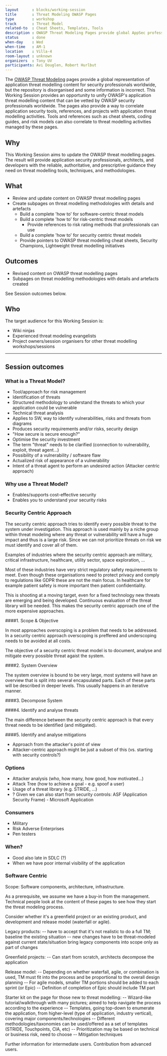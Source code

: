 ```yaml
---
layout      : blocks/working-session
title       : Threat Modeling OWASP Pages
type        : workshop
track       : Threat Model
related-to  : Cheat Sheets, Templates, Tools
description : OWASP Threat Modeling Pages provide global AppSec professionals and companies worldwide with a central reference point to OWASP project, tools, and references that are related to Application Threat Modeling. These pages will provide as a gateway for threat modelers to leverage OWASP threat modeling content as well as other OWASP content and tools that support application threat modeling objectives.
status      : done
when-day    : Wed
when-time   : AM-1
location    : Villa-4
room-layout : unknown
organizers  : Tony UV
participants: Avi Douglen, Robert Hurlbut
---
```


The [OWASP Threat Modeling](https://www.owasp.org/index.php/Application_Threat_Modeling) pages provide a global representation of application threat modelling content for security professionals worldwide, but the repository is disorganised and some information is incorrect.  This Working Session provides an opportunity to unify OWASP's application threat modelling content that can be vetted by OWASP security professionals worldwide. The pages also provide a way to correlate application security tools, references, and projects with application threat modelling activities.  Tools and references such as cheat sheets, coding guides, and risk models can also correlate to threat modelling activities managed by these pages.  

## Why

This Working Session aims to update the OWASP threat modelling pages. The result will provide application security professionals, architects, and developers with the reliable, authoritative, and prescriptive guidance they need on threat modelling tools, techniques, and methodologies.

## What

- Review and update content on OWASP threat modelling pages
- Create subpages on threat modelling methodologies with details and artefacts
  - Build a complete 'how to' for software-centric threat models
  - Build a complete 'how to' for risk-centric threat models
    - Provide references to risk rating methods that professionals can use
  - Build a complete 'how to' for security centric threat models
  - Provide pointers to OWASP threat modelling cheat sheets, Security Champions, Lightweight threat modelling initiatives 
  
 ## Outcomes

- Revised content on OWASP threat modelling pages
- Subpages on threat modelling methodologies with details and artefacts created

See Session outcomes below.
  
## Who

The target audience for this Working Session is:

 - Wiki ninjas
 - Experienced threat modeling evangelists
 - Project owners/session organisers for other threat modelling workshops/sessions
 
 --- 

## Session outcomes

### What is a Threat Model?

- Tool/approach for risk management
- Identification of threats
- Structured methodology to understand the threats to which your application could be vulnerable
- Technical threat analysis
- Applies to SW, way to identify vulnerabilities, risks and threats from diagrams
- Produces security requirements and/or risks, security design
- "How secure is secure enough?"
- Optimise the security investment
- The term "threat" needs to be clarified (connection to vulnerability, exploit, threat agent...)
- Possibility of a vulnerability / software flaw
- Actualized risk of appearance of a vulnerability 
- Intent of a threat agent to perform an undesired action (Attacker centric approach)

### Why use a Threat Model?

- Enables/supports cost-effective security
- Enables you to understand your security risks

### Security Centric Approach

The security centric approach tries to identify every possible threat to the system under investigation. This approach is used mainly by a niche group within threat modeling where any threat or vulnerability will have a huge impact and thus is a large risk. Since we can not prioritize threats on risk we must identify and cover all of them.

Examples of industries where the security centric approach are military, critical infrastructure, healthcare, utility sector, space exploration, ...

Most of these industries have very strict regulatory safety requirements to meet. Even though these organisations need to protect privacy and comply to regulations like GDPR these are not the main focus. In healthcare for example patient safety is more important then patient confidentiality.

This is shooting at a moving target, even for a fixed technology new threats are emerging and being developed. Continuous evaluation of the threat library will be needed. This makes the security centric approach one of the more expensive approaches.

####1. Scope & Objective

In most approaches overscoping is a problem that needs to be addressed. In a security centric approach overscoping is preffered and underscoping needs to be avoided at all costs. 

The objective of a security centric threat model is to document, analyse and mitigate every possible threat agaist the system.

####2. System Overview

The system overview is bound to be very large, most systems will have an overview that is split into several encapsulated parts. Each of these parts will be described in deeper levels. This usually happens in an iterative manner.

####3. Decompose System

####4. Identify and analyse threats

The main difference between the security centric approach is that every threat needs to be identified (and mitigated).

####5. Identify and analyse mitigations

- Approach from the attacker's point of view
- Attacker-centric approach might be just a subset of this (vs. starting with security controls?) 

### Options

  - Attacker analysis (who, how many, how good, how motivated...)
  - Attack Tree (how to achieve a goal - e.g. spoof a user)
  - Usage of a threat library (e.g. STRIDE, ...)
  - ? Given we can also start from security controls: ASF (Application Security Frame) - Microsoft Application
  
### Consumers 

  - Military 
  - Risk Adverse Enterprises 
  - Pen testers
  
### When? 

  - Good also late in SDLC (?)
  - When we have poor internal visibility of the application

### Software Centric

Scope: Software components, architecture, infrastructure.

As a prerequisite, we assume we have a buy-in from the management. Technical people look at the content of these pages to see how they start the threat modeling process.

Consider whether it's a greenfield project or an existing product, and development and release model (waterfall or agile).

Legacy products:
-- have to accept that it's not realistic to do a full TM; baseline the existing situation
-- new changes have to be threat-modeled against current state/situation bring legacy components into scope only as part of changes

Greenfield projects:
-- Can start from scratch, architects decompose the application

Release model:
-- Depending on whether waterfall, agile, or combination is used, TM must fit into the process and be proportional to the overall design planning 
-- For agile models, smaller TM portions should be added to each sprint (or Epic)
-- Definition of completion of Epic should include TM part

Starter kit on the page for those new to threat modelling:
-- Wizard-like tutorial/walkthrough with many pictures; aimed to help navigate the process according to the experience 
-- Templates, going top-down to enumerate the application, from higher-level (type of application, industry vertical), covering major components/technologies
-- Different methodologies/taxonomies can be used/offered as a set of templates (STRIDE, Touchpoints, CIA, etc)
-- Prioritization may be based on technical or business risk, need to choose
-- Mitigation techniques

Further information for intermediate users.
Contribution from advanced users.


